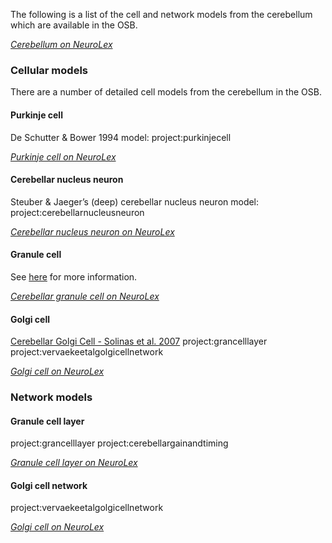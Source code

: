 The following is a list of the cell and network models from the cerebellum which are available in the OSB.

[*Cerebellum on NeuroLex*](http://neurolex.org/wiki/Category:Cerebellum)

### Cellular models

There are a number of detailed cell models from the cerebellum in the OSB.

#### Purkinje cell

De Schutter & Bower 1994 model: project:purkinjecell

[*Purkinje cell on NeuroLex*](http://neurolex.org/wiki/Category:Cerebellum_Purkinje_cell)

#### Cerebellar nucleus neuron

Steuber & Jaeger’s (deep) cerebellar nucleus neuron model: project:cerebellarnucleusneuron

[*Cerebellar nucleus neuron on NeuroLex*](http://neurolex.org/wiki/Category:Cerebellum_nucleus_reciprocal_projections_neuron)

#### Granule cell

See [here](http://www.opensourcebrain.org/projects/cerebellar-granule-cell-modelling/wiki/Wiki) for more information.

[*Cerebellar granule cell on NeuroLex*](http://neurolex.org/wiki/Category:Cerebellum_granule_cell)

#### Golgi cell

[Cerebellar Golgi Cell - Solinas et al. 2007](http://www.opensourcebrain.org/projects/cerebellum--cerebellar-golgi-cell--solinasetal-golgicell)
project:grancelllayer
project:vervaekeetalgolgicellnetwork

[*Golgi cell on NeuroLex*](http://neurolex.org/wiki/Category:Cerebellum_Golgi_cell)

### Network models

#### Granule cell layer

project:grancelllayer
project:cerebellargainandtiming

[*Granule cell layer on NeuroLex*](http://neurolex.org/wiki/Category:Granular_layer_of_cerebellar_cortex)

#### Golgi cell network

project:vervaekeetalgolgicellnetwork

[*Golgi cell on NeuroLex*](http://neurolex.org/wiki/Category:Cerebellum_Golgi_cell)
